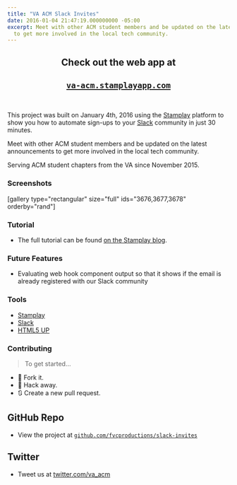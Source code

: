 ```yaml
---
title: "VA ACM Slack Invites"
date: 2016-01-04 21:47:19.000000000 -05:00
excerpt: Meet with other ACM student members and be updated on the latest announcements
  to get more involved in the local tech community.
---
```

<p><!--more--></p>
<h2 id="checkoutthewebappatahrefhttp:va-acm.stamplayapp.comtarget_blankva-acm.stamplayapp.coma" style="text-align:center;">Check out the web app at</h2>
<h2 style="text-align:center;"><a href="http://va-acm.stamplayapp.com/" target="_blank"><code>va-acm.stamplayapp.com</code></a></h2>
<p>&nbsp;</p>
<p class="intro">This project was built on January 4th, 2016 using the <a href="https://stamplay.com" target="_blank">Stamplay</a> platform to show you how to automate sign-ups to your <a href="https://slack.com" target="_blank">Slack</a> community in just 30 minutes.</p>
<p>Meet with other ACM student members and be updated on the latest announcements to get more involved in the local tech community.</p>
<p>Serving ACM student chapters from the VA since November 2015.</p>
<h3 id="screenshots">Screenshots</h3>
<p>[gallery type="rectangular" size="full" ids="3676,3677,3678" orderby="rand"]</p>
<h3 id="tutorial">Tutorial</h3>
<ul>
<li>The full tutorial can be found <a href="https://blog.stamplay.com/launch-your-community-with-a-fully-automated-slack-signup-page/" target="_blank">on the Stamplay blog</a>.</li>
</ul>
<h3 id="tutorial">Future Features</h3>
<ul>
<li>Evaluating web hook component output so that it shows if the&nbsp;email is already registered with our Slack community</li>
</ul>
<h3 id="tools">Tools</h3>
<ul>
<li><a href="http://stamplay.com" target="_blank">Stamplay</a></li>
<li><a href="http://slack.com" target="_blank">Slack</a></li>
<li><a href="http://html5up.net" target="_blank">HTML5 UP</a></li>
</ul>
<h3 id="contributing">Contributing</h3>
<blockquote><p>To get started…</p></blockquote>
<ul>
<li>🍴 Fork it.</li>
<li>🔨 Hack away.</li>
<li>🔃 Create a new pull request.</li>
</ul>
<h2 id="githubrepo">GitHub Repo</h2>
<ul>
<li>View the project at <a href="https://github.com/fvcproductions/slack-invites" target="_blank"><code>github.com/fvcproductions/slack-invites</code></a></li>
</ul>
<h2 id="githubrepo">Twitter</h2>
<ul>
<li>Tweet us at <a href="http://twitter.com/va_acm" target="_blank">twitter.com/va_acm</a></li>
</ul>
